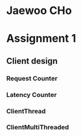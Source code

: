 # Jaewoo CHo

# Assignment 1

## Client design

### Request Counter

### Latency Counter

### ClientThread

### ClientMultiThreaded
